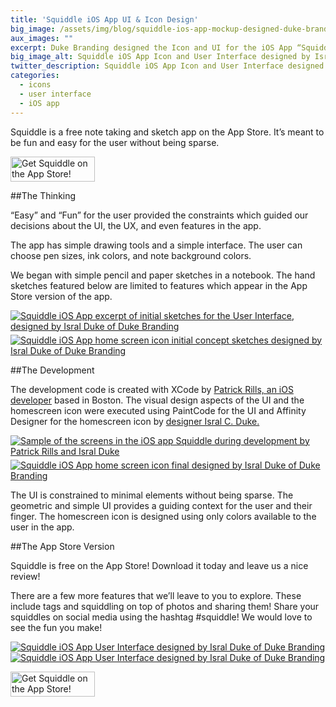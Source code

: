 ```yaml
---
title: 'Squiddle iOS App UI & Icon Design'
big_image: /assets/img/blog/squiddle-ios-app-mockup-designed-duke-branding.png
aux_images: ""
excerpt: Duke Branding designed the Icon and UI for the iOS App “Squiddle”
big_image_alt: Squiddle iOS App Icon and User Interface designed by Isral Duke of Duke Branding
twitter_description: Squiddle iOS App Icon and User Interface designed by Duke Branding
categories:
  - icons
  - user interface
  - iOS app
---
```

Squiddle is a free note taking and sketch app on the App Store. It’s meant to be fun and easy for the user without being sparse.

<a href="https://itunes.apple.com/us/app/squiddle/id1161266643?mt=8" title="Get Squiddle on the App Store" style="border-bottom: none; text-align:left;"><img src="/assets/img/blog/Download_on_the_App_Store_Badge_US-UK_135x40.svg" alt="Get Squiddle on the App Store!" style="width: 135px; height: 40px; text-align:left;" /></a>

##The Thinking

“Easy” and “Fun” for the user provided the constraints which guided our decisions about the UI, the UX, and even features in the app.

The app has simple drawing tools and a simple interface. The user can choose pen sizes, ink colors, and note background colors.

We began with simple pencil and paper sketches in a notebook. The hand sketches featured below are limited to features which appear in the App Store version of the app.

<a href="/assets/img/blog/squiddle-ios-app-ui-sketch-excerpt-duke-branding.jpg" title="Squiddle iOS App excerpt of initial sketches for the User Interface, designed by Isral Duke of Duke Branding" data-lightbox="images"><img src="/assets/img/blog/squiddle-ios-app-ui-sketch-excerpt-duke-branding.jpg" alt="Squiddle iOS App excerpt of initial sketches for the User Interface, designed by Isral Duke of Duke Branding" style="margin-bottom: 5px;" /></a> <a href="/assets/img/blog/squiddle-ios-app-icon-sketches-duke-branding.jpg" title="Squiddle iOS App home screen icon initial concept sketches designed by Isral Duke of Duke Branding" data-lightbox="images" style="margin-bottom: 5px;"><img src="/assets/img/blog/squiddle-ios-app-icon-sketches-duke-branding.jpg" alt="Squiddle iOS App home screen icon initial concept sketches designed by Isral Duke of Duke Branding" class="lightbox-sample" /></a>

##The Development

The development code is created with XCode by <a href="http://www.bigbluefly.com/patrickrills" target="_blank" title="Patrick Rills Website">Patrick Rills, an iOS developer</a> based in Boston. The visual design aspects of the UI and the homescreen icon were executed using PaintCode for the UI and Affinity Designer for the homescreen icon by <a href="https://twitter.com/isralduke" title="Designer Isral C Duke on Twitter" target="_blank">designer Isral C. Duke.</a>

<a href="/assets/img/blog/squiddle-ios-app-development-screens-patrick-rills-isral-duke.png" title="Sample of the screens in the iOS app Squiddle during development by Patrick Rills and Isral Duke" data-lightbox="images"><img src="/assets/img/blog/squiddle-ios-app-development-screens-patrick-rills-isral-duke.png" alt="Sample of the screens in the iOS app Squiddle during development by Patrick Rills and Isral Duke" class="lightbox-sample" style="margin-bottom: 5px;" /></a> <a href="/assets/img/blog/squiddle-ios-app-icon-final-designed-by-duke-branding.png" title="Squiddle iOS App home screen icon final designed by Isral Duke of Duke Branding" data-lightbox="images" style="margin-bottom: 5px;"><img src="/assets/img/blog/squiddle-ios-app-icon-final-designed-by-duke-branding.png" alt="Squiddle iOS App home screen icon final designed by Isral Duke of Duke Branding" class="lightbox-sample" /></a>

The UI is constrained to minimal elements without being sparse. The geometric and simple UI provides a guiding context for the user and their finger. The homescreen icon is designed using only colors available to the user in the app.

##The App Store Version

Squiddle is free on the App Store! Download it today and leave us a nice review!

There are a few more features that we’ll leave to you to explore. These include tags and squiddling on top of photos and sharing them! Share your squiddles on social media using the hashtag #squiddle! We would love to see the fun you make!

<a href="/assets/img/blog/squiddle-ios-app-note-draw-screen-designed-by-duke-branding.png" title="Squiddle iOS App User Interface  designed by Isral Duke of Duke Branding" data-lightbox="images"><img src="/assets/img/blog/squiddle-ios-app-note-draw-screen-designed-by-duke-branding.png" alt="Squiddle iOS App User Interface  designed by Isral Duke of Duke Branding" class="lightbox-sample" /></a> <a href="/assets/img/blog/squiddle-ios-app-note-review-screen-designed-by-duke-branding.png" title="Squiddle iOS App User Interface  designed by Isral Duke of Duke Branding" data-lightbox="images"><img src="/assets/img/blog/squiddle-ios-app-note-review-screen-designed-by-duke-branding.png" alt="Squiddle iOS App User Interface  designed by Isral Duke of Duke Branding" class="lightbox-sample" /></a>

<a href="https://itunes.apple.com/us/app/squiddle/id1161266643?mt=8" title="Get Squiddle on the App Store" style="border-bottom: none; text-align:left;"><img src="/assets/img/blog/Download_on_the_App_Store_Badge_US-UK_135x40.svg" alt="Get Squiddle on the App Store!" style="width: 135px; height: 40px; text-align:left;" /></a>